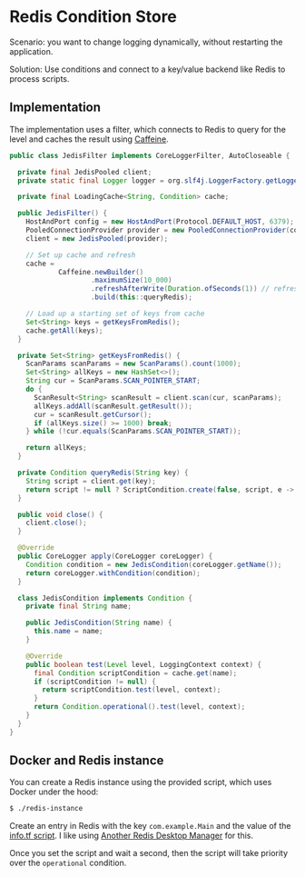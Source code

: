 # Redis Condition Store

Scenario: you want to change logging dynamically, without restarting the application.

Solution: Use conditions and connect to a key/value backend like Redis to process scripts.

## Implementation

The implementation uses a filter, which connects to Redis to query for the level and caches the result using [Caffeine](https://github.com/ben-manes/caffeine).

```java
public class JedisFilter implements CoreLoggerFilter, AutoCloseable {

  private final JedisPooled client;
  private static final Logger logger = org.slf4j.LoggerFactory.getLogger(JedisFilter.class);

  private final LoadingCache<String, Condition> cache;

  public JedisFilter() {
    HostAndPort config = new HostAndPort(Protocol.DEFAULT_HOST, 6379);
    PooledConnectionProvider provider = new PooledConnectionProvider(config);
    client = new JedisPooled(provider);

    // Set up cache and refresh
    cache =
            Caffeine.newBuilder()
                    .maximumSize(10_000)
                    .refreshAfterWrite(Duration.ofSeconds(1)) // refresh after every cache access
                    .build(this::queryRedis);

    // Load up a starting set of keys from cache
    Set<String> keys = getKeysFromRedis();
    cache.getAll(keys);
  }

  private Set<String> getKeysFromRedis() {
    ScanParams scanParams = new ScanParams().count(1000);
    Set<String> allKeys = new HashSet<>();
    String cur = ScanParams.SCAN_POINTER_START;
    do {
      ScanResult<String> scanResult = client.scan(cur, scanParams);
      allKeys.addAll(scanResult.getResult());
      cur = scanResult.getCursor();
      if (allKeys.size() >= 1000) break;
    } while (!cur.equals(ScanParams.SCAN_POINTER_START));

    return allKeys;
  }

  private Condition queryRedis(String key) {
    String script = client.get(key);
    return script != null ? ScriptCondition.create(false, script, e -> logger.error("Cannot compile script!", e)) : null;
  }

  public void close() {
    client.close();
  }

  @Override
  public CoreLogger apply(CoreLogger coreLogger) {
    Condition condition = new JedisCondition(coreLogger.getName());
    return coreLogger.withCondition(condition);
  }

  class JedisCondition implements Condition {
    private final String name;

    public JedisCondition(String name) {
      this.name = name;
    }

    @Override
    public boolean test(Level level, LoggingContext context) {
      final Condition scriptCondition = cache.get(name);
      if (scriptCondition != null) {
        return scriptCondition.test(level, context);
      }
      return Condition.operational().test(level, context);
    }
  }
}
```

## Docker and Redis instance

You can create a Redis instance using the provided script, which uses Docker under the hood:

```bash
$ ./redis-instance
```

Create an entry in Redis with the key `com.example.Main` and the value of the [info.tf script](info.tf).  I like using [Another Redis Desktop Manager](https://github.com/qishibo/AnotherRedisDesktopManager/releases) for this.

Once you set the script and wait a second, then the script will take priority over the `operational` condition.
